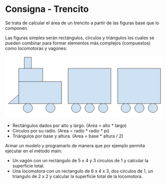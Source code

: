# Consigna - Trencito

Se trata de calcular el área de un trencito a partir de las figuras base que lo componen.

Las figuras simples serán rectángulos, círculos y triángulos los cuales se pueden combinar para formar elementos más complejos (compuestos) como locomotoras y vagones:

![img.png](img.png)


- Rectángulos dados por alto y largo. (Area = alto * largo)
- Círculos por su radio. (Area = radio * radio * pi)
- Triángulos por base y altura. (Area = base * altura / 2)

Armar un modelo y programarlo de manera que por ejemplo permita ejecutar en el método main:

- Un vagón con un rectángulo de 5 x 4 y 3 circulos de 1 y calcular la superficie total.
- Una locomotora con un rectangulo de 6 x 4 x 3, dos circulos de 1, un triangulo de 2 x 2 y calcular la superficie total de la locomotora.
